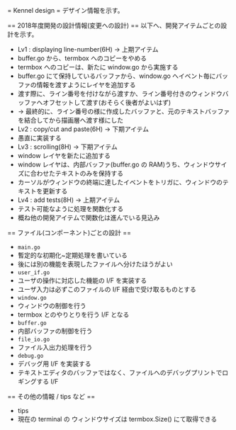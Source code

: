 = Kennel design =
デザイン情報を示す。

== 2018年度開発の設計情報(変更への設計) ==
以下へ、開発アイテムごとの設計を示す。

* Lv1 : displaying line-number(6H) -> 上期アイテム
 * buffer.go から、termbox へのコピーをやめる
 * termbox へのコピーは、新たに window.go から実施する
 * buffer.go にて保持しているバッファから、window.go へイベント毎にバッファの情報を渡すようにレイヤを追加する
 * 渡す際に、ライン番号を付けながら渡すか、ライン番号付きのウィンドウバッファへオフセットして渡す(おそらく後者がよいはず)
  * -> 最終的に、ライン番号の様に作成したバッファと、元のテキストバッファを結合してから描画層へ渡す様にした
* Lv2 : copy/cut and paste(6H) -> 下期アイテム
 * 愚直に実装する
* Lv3 : scrolling(8H) -> 下期アイテム
 * window レイヤを新たに追加する
  * window レイヤは、内部バッファ(buffer.go の RAM)うち、ウィンドウサイズに合わせたテキストのみを保持する
  * カーソルがウィンドウの終端に達したイベントをトリガに、ウィンドウのテキストを更新する
* Lv4 : add tests(8H) -> 上期アイテム
 * テスト可能なように処理を関数化する
  * 概ね他の開発アイテムで関数化は進んでいる見込み

== ファイル(コンポーネント)ごとの設計 ==
* `main.go`
 * 暫定的な初期化~定期処理を書いている
  * 後には別の機能を表現したファイルへ分けたほうがよい
* `user_if.go`
 * ユーザの操作に対応した機能の I/F を実装する
  * ユーザ入力は必ずこのファイルの I/F 経由で受け取るものとする
* `window.go`
 * ウィンドウの制御を行う
  * termbox とのやりとりを行う I/F となる
* `buffer.go`
 * 内部バッファの制御を行う
* `file_io.go`
 * ファイル入出力処理を行う
* `debug.go`
 * デバッグ用 I/F を実装する
  * テキストエディタのバッファではなく、ファイルへのデバッグプリントでロギングする I/F

== その他の情報 / tips など ==
* tips
 * 現在の terminal の ウィンドウサイズは termbox.Size() にて取得できる

